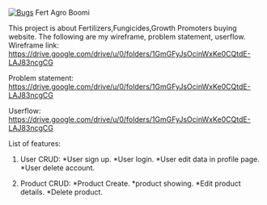 [![Bugs](https://sonarcloud.io/api/project_badges/measure?project=fssa-batch3_boobalan.ravichandran__web_project&metric=bugs)](https://sonarcloud.io/summary/new_code?id=fssa-batch3_boobalan.ravichandran__web_project)
Fert Agro Boomi

This project is about Fertilizers,Fungicides,Growth Promoters buying website. The following are my wireframe, problem statement, userflow.
Wireframe link: https://drive.google.com/drive/u/0/folders/1GmGFyJsOcinWxKe0CQtdE-LAJ83ncgCG

Problem statement: https://drive.google.com/drive/u/0/folders/1GmGFyJsOcinWxKe0CQtdE-LAJ83ncgCG

Userflow: https://drive.google.com/drive/u/0/folders/1GmGFyJsOcinWxKe0CQtdE-LAJ83ncgCG


List of features:
1. User CRUD:
*User sign up.
*User login.
*User edit data in profile page.
*User delete account.

2. Product CRUD:
*Product Create.
*product showing.
*Edit product details.
*Delete product.
